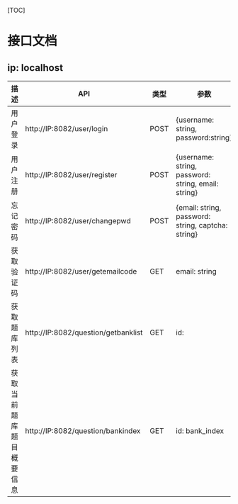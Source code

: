[TOC]

# 接口文档

## ip: localhost

| 描述                     | API                                 | 类型 | 参数                                                |
| ------------------------ | ----------------------------------- | ---- | --------------------------------------------------- |
| 用户登录                 | http://IP:8082/user/login           | POST | {username: string, password:string}                 |
| 用户注册                 | http://IP:8082/user/register        | POST | {username: string, password: string, email: string} |
| 忘记密码                 | http://IP:8082/user/changepwd       | POST | {email: string, password: string, captcha: string}  |
| 获取验证码               | http://IP:8082/user/getemailcode    | GET  | email: string                                       |
| 获取题库列表             | http://IP:8082/question/getbanklist | GET  | id:                                                 |
| 获取当前题库题目概要信息 | http://IP:8082/question/bankindex   | GET  | id: bank_index                                      |

